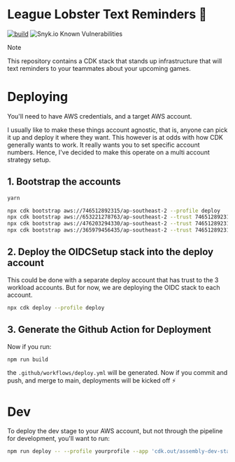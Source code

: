 # League Lobster Text Reminders 📲

[![build](https://github.com/michael-lowe-nz/league-lobster-text-reminders/actions/workflows/build.yml/badge.svg)](https://github.com/michael-lowe-nz/league-lobster-text-reminders/actions/workflows/build.yml)
![Snyk.io Known Vulnerabilities](https://snyk.io/test/github/michael-lowe-nz/league-lobster-text-reminders/badge.svg)

> [!NOTE]
> This repository contains a CDK stack that stands up infrastructure that will text reminders to your teammates about your upcoming games.

# Deploying

You'll need to have AWS credentials, and a target AWS account.

I usually like to make these things account agnostic, that is, anyone can pick it up and deploy it where they want.
This however is at odds with how CDK generally wants to work. It really wants you to set specific account numbers.
Hence, I've decided to make this operate on a multi account strategy setup.

## 1. Bootstrap the accounts

```bash
yarn

npx cdk bootstrap aws://746512892315/ap-southeast-2 --profile deploy
npx cdk bootstrap aws://653221278763/ap-southeast-2 --trust 746512892315 --cloudformation-execution-policies "arn:aws:iam::aws:policy/AdministratorAccess" --profile textreminders-test
npx cdk bootstrap aws://476203294330/ap-southeast-2 --trust 746512892315 --cloudformation-execution-policies "arn:aws:iam::aws:policy/AdministratorAccess" --profile textreminders-dev
npx cdk bootstrap aws://365979456435/ap-southeast-2 --trust 746512892315 --cloudformation-execution-policies "arn:aws:iam::aws:policy/AdministratorAccess" --profile textreminders-prod
```

## 2. Deploy the OIDCSetup stack into the deploy account

This could be done with a separate deploy account that has trust to the 3 workload accounts. But for now, we are deploying the OIDC stack to each account.

```bash
npx cdk deploy --profile deploy
```

## 3. Generate the Github Action for Deployment

Now if you run:

```bash
npm run build
```

the `.github/workflows/deploy.yml` will be generated.
Now if you commit and push, and merge to main, deployments will be kicked off ⚡️

# Dev

To deploy the dev stage to your AWS account, but not through the pipeline for development, you'll want to run:

```bash
npm run deploy -- --profile yourprofile --app 'cdk.out/assembly-dev-stage'
```